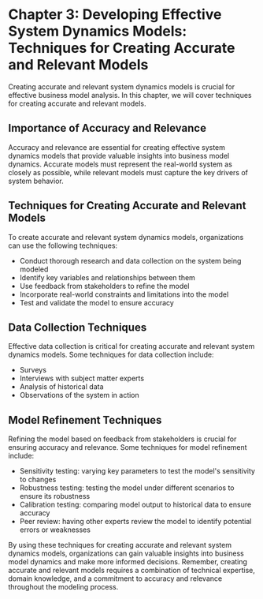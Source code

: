 Chapter 3: Developing Effective System Dynamics Models: Techniques for Creating Accurate and Relevant Models
============================================================================================================

Creating accurate and relevant system dynamics models is crucial for effective business model analysis. In this chapter, we will cover techniques for creating accurate and relevant models.

Importance of Accuracy and Relevance
------------------------------------

Accuracy and relevance are essential for creating effective system dynamics models that provide valuable insights into business model dynamics. Accurate models must represent the real-world system as closely as possible, while relevant models must capture the key drivers of system behavior.

Techniques for Creating Accurate and Relevant Models
----------------------------------------------------

To create accurate and relevant system dynamics models, organizations can use the following techniques:

* Conduct thorough research and data collection on the system being modeled
* Identify key variables and relationships between them
* Use feedback from stakeholders to refine the model
* Incorporate real-world constraints and limitations into the model
* Test and validate the model to ensure accuracy

Data Collection Techniques
--------------------------

Effective data collection is critical for creating accurate and relevant system dynamics models. Some techniques for data collection include:

* Surveys
* Interviews with subject matter experts
* Analysis of historical data
* Observations of the system in action

Model Refinement Techniques
---------------------------

Refining the model based on feedback from stakeholders is crucial for ensuring accuracy and relevance. Some techniques for model refinement include:

* Sensitivity testing: varying key parameters to test the model's sensitivity to changes
* Robustness testing: testing the model under different scenarios to ensure its robustness
* Calibration testing: comparing model output to historical data to ensure accuracy
* Peer review: having other experts review the model to identify potential errors or weaknesses

By using these techniques for creating accurate and relevant system dynamics models, organizations can gain valuable insights into business model dynamics and make more informed decisions. Remember, creating accurate and relevant models requires a combination of technical expertise, domain knowledge, and a commitment to accuracy and relevance throughout the modeling process.
